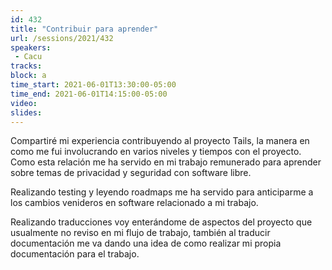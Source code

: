 ```yaml
---
id: 432
title: "Contribuir para aprender"
url: /sessions/2021/432
speakers:
 - Cacu
tracks:
block: a
time_start: 2021-06-01T13:30:00-05:00
time_end: 2021-06-01T14:15:00-05:00
video:
slides:
---
```


Compartiré mi experiencia contribuyendo al proyecto Tails, la manera en como me fui involucrando en varios niveles y tiempos con el proyecto. Como esta relación me ha servido en mi trabajo remunerado para aprender sobre temas de privacidad y seguridad con software libre. 

Realizando testing y leyendo roadmaps me ha servido para anticiparme a los cambios venideros en software relacionado a mi trabajo.

Realizando traducciones voy enterándome de aspectos del proyecto que usualmente no reviso en mi flujo de trabajo, también al traducir documentación me va dando una idea de como realizar mi propia documentación para el trabajo.